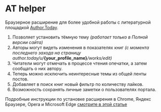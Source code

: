# AT helper
Браузерное расширение для более удобной работы с литературной площадкой [Author.Today](https://author.today).
1. Позволяет установить тёмную тему *(работает только в Полной версии сайта)*
2. Авторы могут видеть изменения в показателях книг *(с момента последнего захода на страницу author.today/u/***{your_profile_name}***/works/edit)*
3. Читатели могут отмечать в процессе чтения опечатки, а затем сообщать о них автору.
4. Теперь можно исключить неинтересные темы из общей ленты постов.
5. Добавляет в поиск книг новый фильтр по количеству лайков.
6. Возможность сохранять личные заметки о пользователях портала.

Подробные инструкции по установке расширения в Chrome, Яндекс Браузере, Opera и Microsoft Edge [смотрите в этой статье](https://mikhneger.ru/blog/at-helper)
